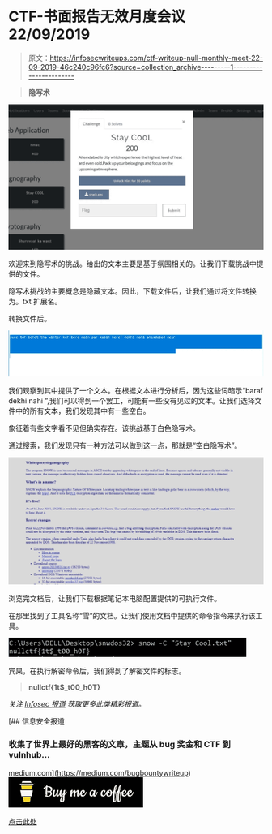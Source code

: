 # CTF-书面报告无效月度会议 22/09/2019

> 原文：<https://infosecwriteups.com/ctf-writeup-null-monthly-meet-22-09-2019-46c240c96fc6?source=collection_archive---------1----------------------->

> **隐写术**

![](img/677a74861b26fbed753c70e6767b0010.png)

欢迎来到隐写术的挑战。给出的文本主要是基于氛围相关的。让我们下载挑战中提供的文件。

隐写术挑战的主要概念是隐藏文本。因此，下载文件后，让我们通过将文件转换为。txt 扩展名。

转换文件后。

![](img/6b14eb54540f097cd8a0874e50681c62.png)

我们观察到其中提供了一个文本。在根据文本进行分析后，因为这些词暗示“baraf dekhi nahi ”,我们可以得到一个罢工，可能有一些没有见过的文本。让我们选择文件中的所有文本，我们发现其中有一些空白。

象征着有些文字看不见但确实存在。该挑战基于白色隐写术。

通过搜索，我们发现只有一种方法可以做到这一点，那就是“空白隐写术”。

![](img/4d1786fd3726473b28a6bfa194d57568.png)

浏览完文档后，让我们下载根据笔记本电脑配置提供的可执行文件。

在那里找到了工具名称“雪”的文档。让我们使用文档中提供的命令指令来执行该工具。

![](img/4e0ad5ad0ea1d8419a79625c9b714e09.png)

宾果，在执行解密命令后，我们得到了解密文件的标志。

> **nullctf{1t$_t00_h0T}**

*关注* [*Infosec 报道*](https://medium.com/bugbountywriteup) *获取更多此类精彩报道。*

[](https://medium.com/bugbountywriteup) [## 信息安全报道

### 收集了世界上最好的黑客的文章，主题从 bug 奖金和 CTF 到 vulnhub…

medium.com](https://medium.com/bugbountywriteup) ![](img/8bccdf8226f97e642e8b6e0c457670d6.png)

[点击此处](https://www.buymeacoffee.com/Viston)